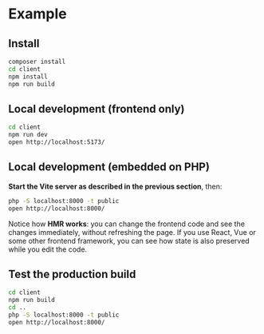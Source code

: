 # Example

## Install

```bash
composer install
cd client
npm install
npm run build
```

## Local development (frontend only)

```bash
cd client
npm run dev
open http://localhost:5173/
```

## Local development (embedded on PHP)

**Start the Vite server as described in the previous section**, then:

```bash
php -S localhost:8000 -t public
open http://localhost:8000/
```

Notice how **HMR works**: you can change the frontend code and see the changes immediately, without refreshing the page.
If you use React, Vue or some other frontend framework, you can see how state is also preserved while you edit the code.

## Test the production build

```bash
cd client
npm run build
cd ..
php -S localhost:8000 -t public
open http://localhost:8000/
```
